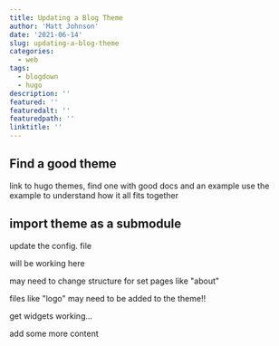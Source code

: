 ```yaml
---
title: Updating a Blog Theme
author: 'Matt Johnson'
date: '2021-06-14'
slug: updating-a-blog-theme
categories:
  - web
tags:
  - blogdown
  - hugo
description: ''
featured: ''
featuredalt: ''
featuredpath: ''
linktitle: ''
---
```



## Find a good theme 

link to hugo themes, find one with good docs and an example use the example to understand how it all fits together


## import theme as a submodule


update the config. file


will be working here

may need to change structure for set pages like "about"

files like "logo" may need to be added to the theme!!

get widgets working...

add some more content